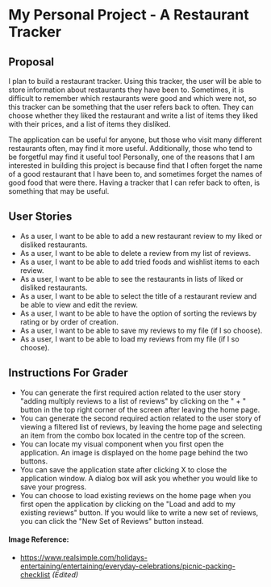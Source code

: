 # My Personal Project - A Restaurant Tracker
## Proposal

I plan to build a restaurant tracker. Using this tracker, the user will be able to store information
about restaurants they have been to. Sometimes, it is difficult to remember which restaurants were good and which were
not, so this tracker can be something that the user refers back to often. They can choose whether they liked the
restaurant and write a list of items they liked with their prices, and a list of items they disliked.

The application can be useful for anyone, but those who visit many different restaurants often, may find it more useful.
Additionally, those who tend to be forgetful may find it useful too! Personally, one of the reasons that I am interested
in building this project is because find that I often forget the name of a good restaurant that I have been to, and 
sometimes forget the names of good food that were there. Having a tracker that I can refer back to often, is something 
that may be useful.

## User Stories

- As a user, I want to be able to add a new restaurant review to my liked or disliked restaurants.
- As a user, I want to be able to delete a review from my list of reviews.
- As a user, I want to be able to add tried foods and wishlist items to each review.
- As a user, I want to be able to see the restaurants in lists of liked or disliked restaurants.
- As a user, I want to be able to select the title of a restaurant review and be able to view and edit the review.
- As a user, I want to be able to have the option of sorting the reviews by rating or by order of creation.
- As a user, I want to be able to save my reviews to my file (if I so choose).
- As a user, I want to be able to load my reviews from my file (if I so choose). 

## Instructions For Grader

- You can generate the first required action related to the user story "adding multiply reviews to a list of reviews" 
by clicking on the " + " button in the top right corner of the screen after leaving the home page.
- You can generate the second required action related to the user story of viewing a filtered list of reviews, by 
leaving the home page and selecting an item from the combo box located in the centre top of the screen.
- You can locate my visual component when you first open the application. An image is displayed on the home page 
behind the two buttons. 
- You can save the application state after clicking X to close the application window. A dialog box will ask you 
whether you would like to save your progress.
- You can choose to load existing reviews on the home page when you first open the application by clicking 
on the "Load and add to my existing reviews" button. If you would like to write a new set of reviews, you can click the
"New Set of Reviews" button instead. 

#### Image Reference: 

- https://www.realsimple.com/holidays-entertaining/entertaining/everyday-celebrations/picnic-packing-checklist 
_(Edited)_